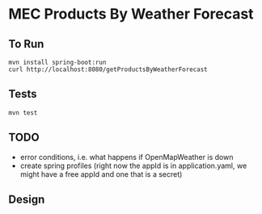 # MEC Products By Weather Forecast

## To Run
```
mvn install spring-boot:run
curl http://localhost:8080/getProductsByWeatherForecast
```

## Tests
```
mvn test
```

## TODO
* error conditions, i.e. what happens if OpenMapWeather is down
* create spring profiles (right now the appId is in application.yaml, we might have a free appId and one that is a secret)

## Design
